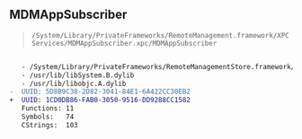 ## MDMAppSubscriber

> `/System/Library/PrivateFrameworks/RemoteManagement.framework/XPCServices/MDMAppSubscriber.xpc/MDMAppSubscriber`

```diff

   - /System/Library/PrivateFrameworks/RemoteManagementStore.framework/RemoteManagementStore
   - /usr/lib/libSystem.B.dylib
   - /usr/lib/libobjc.A.dylib
-  UUID: 5D8B9C38-2D82-3041-84E1-6A422CC30EB2
+  UUID: 1CD0DB86-FAB0-3050-9516-DD9288CC1582
   Functions: 11
   Symbols:   74
   CStrings:  103

```
